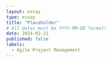 ```yaml
---
layout: essay
type: essay
title: "Placeholder"
# All dates must be YYYY-MM-DD format!
date: 2024-02-21
published: false
labels:
  - Agile Project Management
---
```

